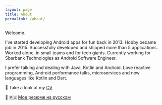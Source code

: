 ```yaml
---
layout: page
title: About
permalink: /about/
---
```

Welcome.

I've started developing Android apps for fun back in 2013. Hobby became job in 2015. Successfully developed and shipped more than 5 applications. Worked alone, in small teams and for tech giants. Currently working for Sberbank Technologies as Android Software Engineer.

I prefer talking and dealing with Java, Kotlin and Android. Love reactive programming, Android performance talks, microservices and new languages like Kotlin and Dart. 

:page_facing_up: Take a look at my [CV](https://stackoverflow.com/cv/antonkazakov) 

:page_facing_up: :ru: [Мое резюме на русском](https://stackoverflow.com/cv/antonkazakov)
